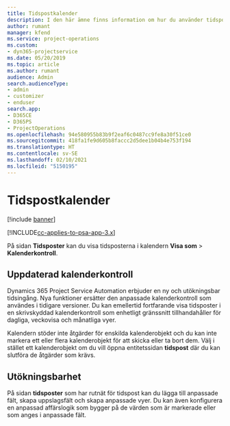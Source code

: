 ```yaml
---
title: Tidspostkalender
description: I den här ämne finns information om hur du använder tidspostkalendern.
author: rumant
manager: kfend
ms.service: project-operations
ms.custom:
- dyn365-projectservice
ms.date: 05/20/2019
ms.topic: article
ms.author: rumant
audience: Admin
search.audienceType:
- admin
- customizer
- enduser
search.app:
- D365CE
- D365PS
- ProjectOperations
ms.openlocfilehash: 94e580955b83b9f2eaf6c0487cc9fe8a30f51ce0
ms.sourcegitcommit: 418fa1fe9d605b8faccc2d5dee1b04b4e753f194
ms.translationtype: HT
ms.contentlocale: sv-SE
ms.lasthandoff: 02/10/2021
ms.locfileid: "5150195"
---
```

# <a name="time-entry-calendar"></a>Tidspostkalender

[!include [banner](../includes/psa-now-project-operations.md)]

[!INCLUDE[cc-applies-to-psa-app-3.x](../includes/cc-applies-to-psa-app-3x.md)]

På sidan **Tidsposter** kan du visa tidsposterna i kalendern **Visa som** \> **Kalenderkontroll**.

## <a name="updated-calendar-control"></a>Uppdaterad kalenderkontroll

Dynamics 365 Project Service Automation erbjuder en ny och utökningsbar tidsingång. Nya funktioner ersätter den anpassade kalenderkontroll som användes i tidigare versioner. Du kan emellertid fortfarande visa tidsposter i en skrivskyddad kalenderkontroll som enhetligt gränssnitt tillhandahåller för dagliga, veckovisa och månatliga vyer.

Kalendern stöder inte åtgärder för enskilda kalenderobjekt och du kan inte markera ett eller flera kalenderobjekt för att skicka eller ta bort dem. Välj i stället ett kalenderobjekt om du vill öppna entitetssidan **tidspost** där du kan slutföra de åtgärder som krävs.

## <a name="extensibility"></a>Utökningsbarhet

På sidan **tidsposter** som har rutnät för tidspost kan du lägga till anpassade fält, skapa uppslagsfält och skapa anpassade vyer. Du kan även konfigurera en anpassad affärslogik som bygger på de värden som är markerade eller som anges i anpassade fält.
